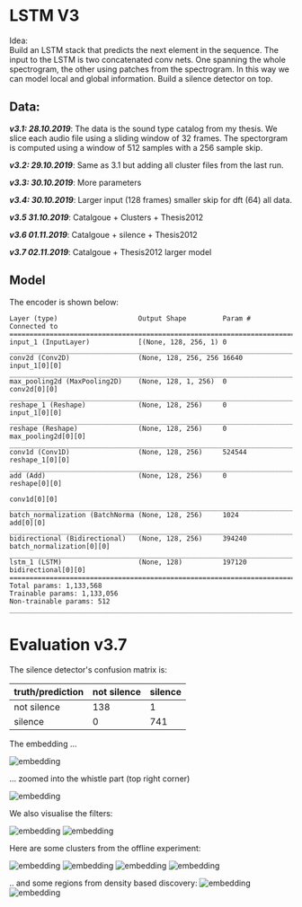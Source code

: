 # LSTM V3

Idea:  
 Build an LSTM stack that predicts the next element in the sequence.
 The input to the LSTM is two concatenated conv nets. One spanning
 the whole spectrogram, the other using patches from the spectrogram.
 In this way we can model local and global information.
 Build a silence detector on top. 

## Data:

***v3.1: 28.10.2019***: 
The data is the sound type catalog from my thesis. We slice each
audio file using a sliding window of 32 frames. The spectorgram is
computed using a window of 512 samples with a 256 sample skip.

***v3.2: 29.10.2019***:
Same as 3.1 but adding all cluster files from the last run.

***v3.3: 30.10.2019***:
More parameters

***v3.4: 30.10.2019***:
Larger input (128 frames) smaller skip for dft (64) all data.

***v3.5 31.10.2019***:
Catalgoue + Clusters + Thesis2012

***v3.6 01.11.2019***:
Catalgoue + silence + Thesis2012

***v3.7 02.11.2019***:
Catalgoue + Thesis2012 larger model

## Model
The encoder is shown below:

```
Layer (type)                    Output Shape         Param #     Connected to                     
==================================================================================================
input_1 (InputLayer)            [(None, 128, 256, 1) 0                                            
__________________________________________________________________________________________________
conv2d (Conv2D)                 (None, 128, 256, 256 16640       input_1[0][0]                    
__________________________________________________________________________________________________
max_pooling2d (MaxPooling2D)    (None, 128, 1, 256)  0           conv2d[0][0]                     
__________________________________________________________________________________________________
reshape_1 (Reshape)             (None, 128, 256)     0           input_1[0][0]                    
__________________________________________________________________________________________________
reshape (Reshape)               (None, 128, 256)     0           max_pooling2d[0][0]              
__________________________________________________________________________________________________
conv1d (Conv1D)                 (None, 128, 256)     524544      reshape_1[0][0]                  
__________________________________________________________________________________________________
add (Add)                       (None, 128, 256)     0           reshape[0][0]                    
                                                                 conv1d[0][0]                     
__________________________________________________________________________________________________
batch_normalization (BatchNorma (None, 128, 256)     1024        add[0][0]                        
__________________________________________________________________________________________________
bidirectional (Bidirectional)   (None, 128, 256)     394240      batch_normalization[0][0]        
__________________________________________________________________________________________________
lstm_1 (LSTM)                   (None, 128)          197120      bidirectional[0][0]              
==================================================================================================
Total params: 1,133,568
Trainable params: 1,133,056
Non-trainable params: 512
__________________________________________________________________________________________________
```

# Evaluation v3.7

The silence detector's confusion matrix is:

|truth/prediction|not silence|silence|
|:---|:---|:---|
|not silence|138|1|
|silence|0|741|

 
The embedding ... 

![embedding](images/embedding.png)

... zoomed into the whistle part (top right corner)

![embedding](images/embedding_zoom.png)

We also visualise the filters:

![embedding](images/filters_local.png)
![embedding](images/filters_global.png)

Here are some clusters from the offline experiment:

![embedding](images/0.png)
![embedding](images/1.png)
![embedding](images/3.png)
![embedding](images/4.png)

.. and some regions from density based discovery:
![embedding](images/density_0.png)
![embedding](images/density_1.png)
